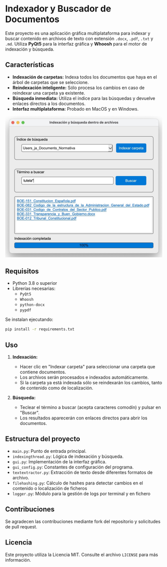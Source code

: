 # Indexador y Buscador de Documentos

Este proyecto es una aplicación gráfica multiplataforma para indexar y buscar contenido en archivos de texto con
extensión `.docx`, `.pdf`, `.txt` y `.md`. Utiliza **PyQt5** para la interfaz gráfica y **Whoosh** para el motor 
de indexación y búsqueda.

## Características

- **Indexación de carpetas:** Indexa todos los documentos que haya en el árbol de carpetas que se seleccione.
- **Reindexación inteligente:** Sólo procesa los cambios en caso de reindexar una carpeta ya existente. 
- **Búsqueda inmediata:** Utiliza el índice para las búsquedas y devuelve enlaces directos a los documentos.
- **Interfaz multiplataforma:** Probado en MacOS y en Windows.

<img src="screenshot.jpg"  width="600" >

## Requisitos

- Python 3.8 o superior
- Librerías necesarias:
  - `PyQt5`
  - `Whoosh`
  - `python-docx`
  - `pypdf`

Se instalan ejecutando:
```bash
pip install -r requirements.txt
```

## Uso

1. **Indexación:**
   - Hacer clic en "Indexar carpeta" para seleccionar una carpeta que contiene documentos.
   - Los archivos serán procesados e indexados automáticamente.
   - Si la carpeta ya está indexada sólo se reindexarán los cambios, tanto de contenido como de localización.

2. **Búsqueda:**
   - Teclear el término a buscar (acepta caracteres comodín) y pulsar en "Buscar".
   - Los resultados aparecerán con enlaces directos para abrir los documentos.


## Estructura del proyecto

- `main.py`: Punto de entrada principal.
- `indexingthread.py`: Lógica de indexación y búsqueda.
- `gui.py`: Implementación de la interfaz gráfica.
- `gui_config.py`: Constantes de configuración del programa.
- `textextractor.py`: Extracción de texto desde diferentes formatos de archivo.
- `filehashing.py`: Cálculo de hashes para detectar cambios en el contenido o localización de ficheros
- `logger.py`: Módulo para la gestión de logs por terminal y en fichero

## Contribuciones

Se agradecen las contribuciones mediante fork del repositorio y solicitudes de pull request.

## Licencia

Este proyecto utiliza la Licencia MIT. Consulte el archivo `LICENSE` para más información.

